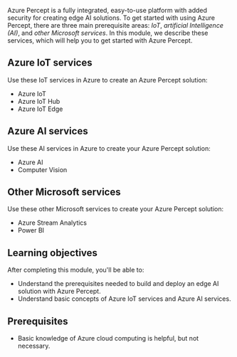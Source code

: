 Azure Percept is a fully integrated, easy-to-use platform with added security for creating edge AI solutions. To get started with using Azure Percept, there are three main prerequisite areas: *IoT*, *artificial Intelligence (AI)*, and *other Microsoft services*. In this module, we describe these services, which will help you to get started with Azure Percept. 

## Azure IoT services

Use these IoT services in Azure to create an Azure Percept solution:

- Azure IoT
- Azure IoT Hub
- Azure IoT Edge

## Azure AI services

Use these AI services in Azure to create your Azure Percept solution:

- Azure AI
- Computer Vision

## Other Microsoft services

Use these other Microsoft services to create your Azure Percept solution:

- Azure Stream Analytics
- Power BI

## Learning objectives

After completing this module, you'll be able to:

- Understand the prerequisites needed to build and deploy an edge AI solution with Azure Percept.
- Understand basic concepts of Azure IoT services and Azure AI services.

## Prerequisites

- Basic knowledge of Azure cloud computing is helpful, but not necessary.
